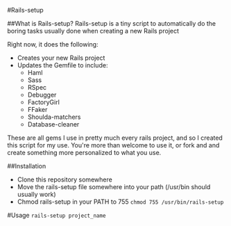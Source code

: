 #Rails-setup

##What is Rails-setup?
Rails-setup is a tiny script to automatically do the boring tasks usually done when creating a new Rails project

Right now, it does the following:

* Creates your new Rails project
* Updates the Gemfile to include:
  * Haml
  * Sass
  * RSpec
  * Debugger
  * FactoryGirl
  * FFaker
  * Shoulda-matchers
  * Database-cleaner

These are all gems I use in pretty much every rails project, and so I created this script for my use. You're more than welcome to use it, or fork and and create something more personalized to what you use.

##Installation
* Clone this repository somewhere
* Move the rails-setup file somewhere into your path (/usr/bin should usually work)
* Chmod rails-setup in your PATH to 755 ```chmod 755 /usr/bin/rails-setup```

#Usage
```rails-setup project_name```
